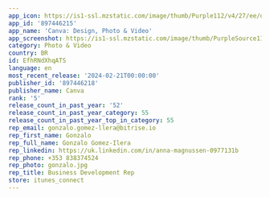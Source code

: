 ```yaml
---
app_icon: https://is1-ssl.mzstatic.com/image/thumb/Purple112/v4/27/ee/d7/27eed7f4-d7fe-85cc-85e8-8aea1124b73e/AppIcon-1x_U007emarketing-0-7-0-85-220-0.png/1024x1024bb.png
app_id: '897446215'
app_name: 'Canva: Design, Photo & Video'
app_screenshot: https://is1-ssl.mzstatic.com/image/thumb/PurpleSource116/v4/72/cd/23/72cd2342-1584-aca9-872e-1492c5c47213/ceae7c58-08e5-41bd-ae83-def87ba4f26b_01_iphone65_01.png/1242x2688bb.png
category: Photo & Video
country: BR
id: EfhRNdXhqATS
language: en
most_recent_release: '2024-02-21T00:00:00'
publisher_id: '897446218'
publisher_name: Canva
rank: '5'
release_count_in_past_year: '52'
release_count_in_past_year_category: 55
release_count_in_past_year_top_in_category: 55
rep_email: gonzalo.gomez-llera@bitrise.io
rep_first_name: Gonzalo
rep_full_name: Gonzalo Gomez-Ilera
rep_linkedin: https://uk.linkedin.com/in/anna-magnussen-0977131b
rep_phone: +353 838374524
rep_photo: gonzalo.jpg
rep_title: Business Development Rep
store: itunes_connect
---
```

